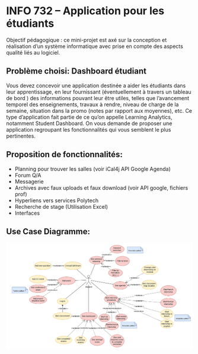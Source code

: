 # INFO 732 – Application pour les étudiants
Objectif pédagogique : ce mini-projet est axé sur la conception et réalisation d’un système informatique avec prise en compte des aspects qualité liés au logiciel.

## Problème choisi: Dashboard étudiant
Vous devez concevoir une application destinée a aider les étudiants dans leur apprentissage, en leur fournissant (éventuellement à travers un tableau de bord ) des informations pouvant leur être utiles, telles que l’avancement temporel des enseignements, travaux à rendre, niveau de charge de la semaine, situation dans la promo (notes par rapport aux moyennes), etc. Ce type d’application fait partie de ce qu’on appelle Learning Analytics, notamment Student Dashboard. On vous demande de proposer une application regroupant les fonctionnalités qui vous semblent le plus pertinentes. 

## Proposition de fonctionnalités:
* Planning pour trouver les salles (voir iCal4j API Google Agenda)
* Forum Q/A
* Messagerie
* Archives avec faux uploads et faux download (voir API google, fichiers prof)
* Hyperliens vers services Polytech
* Recherche de stage (Utilisation Excel)
* Interfaces

## Use Case Diagramme: 
![Alt text](image.png)